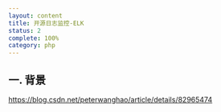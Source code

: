 ```yaml
---
layout: content
title: 开源日志监控-ELK
status: 2
complete: 100% 
category: php
---
```


## 一. 背景


https://blog.csdn.net/peterwanghao/article/details/82965474